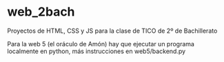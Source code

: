 # web_2bach
Proyectos de HTML, CSS y JS para la clase de TICO de 2º de Bachillerato

Para la web 5 (el oráculo de Amón) hay que ejecutar un programa localmente en python, más instrucciones en web5/backend.py
